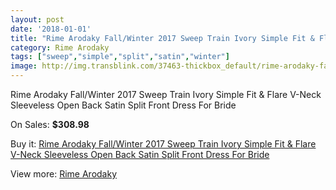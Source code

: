```yaml
---
layout: post
date: '2018-01-01'
title: "Rime Arodaky Fall/Winter 2017 Sweep Train Ivory Simple Fit & Flare V-Neck Sleeveless Open Back Satin Split Front Dress For Bride"
category: Rime Arodaky
tags: ["sweep","simple","split","satin","winter"]
image: http://img.transblink.com/37463-thickbox_default/rime-arodaky-fall-winter-2017-sweep-train-ivory-simple-fit-flare-v-neck-sleeveless-open-back-satin-split-front-dress-for-bride.jpg
---
```

Rime Arodaky Fall/Winter 2017 Sweep Train Ivory Simple Fit & Flare V-Neck Sleeveless Open Back Satin Split Front Dress For Bride

On Sales: **$308.98**
<a href="https://www.transblink.com/en/rime-arodaky/11970-rime-arodaky-fall-winter-2017-sweep-train-ivory-simple-fit-flare-v-neck-sleeveless-open-back-satin-split-front-dress-for-bride.html"><amp-img layout="responsive" width="600" height="600" src="//img.transblink.com/37463-thickbox_default/rime-arodaky-fall-winter-2017-sweep-train-ivory-simple-fit-flare-v-neck-sleeveless-open-back-satin-split-front-dress-for-bride.jpg" alt="Rime Arodaky Fall/Winter 2017 Sweep Train Ivory Simple Fit & Flare V-Neck Sleeveless Open Back Satin Split Front Dress For Bride 0" /></a>
<a href="https://www.transblink.com/en/rime-arodaky/11970-rime-arodaky-fall-winter-2017-sweep-train-ivory-simple-fit-flare-v-neck-sleeveless-open-back-satin-split-front-dress-for-bride.html"><amp-img layout="responsive" width="600" height="600" src="//img.transblink.com/37464-thickbox_default/rime-arodaky-fall-winter-2017-sweep-train-ivory-simple-fit-flare-v-neck-sleeveless-open-back-satin-split-front-dress-for-bride.jpg" alt="Rime Arodaky Fall/Winter 2017 Sweep Train Ivory Simple Fit & Flare V-Neck Sleeveless Open Back Satin Split Front Dress For Bride 1" /></a>

Buy it: [Rime Arodaky Fall/Winter 2017 Sweep Train Ivory Simple Fit & Flare V-Neck Sleeveless Open Back Satin Split Front Dress For Bride](https://www.transblink.com/en/rime-arodaky/11970-rime-arodaky-fall-winter-2017-sweep-train-ivory-simple-fit-flare-v-neck-sleeveless-open-back-satin-split-front-dress-for-bride.html "Rime Arodaky Fall/Winter 2017 Sweep Train Ivory Simple Fit & Flare V-Neck Sleeveless Open Back Satin Split Front Dress For Bride")

View more: [Rime Arodaky](https://www.transblink.com/en/130-rime-arodaky "Rime Arodaky")